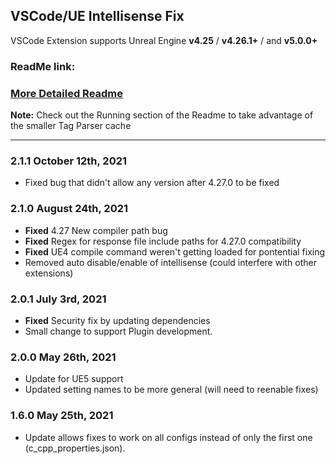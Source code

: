 ## VSCode/UE Intellisense Fix

VSCode Extension supports Unreal Engine **v4.25** / **v4.26.1+** / and **v5.0.0+**

### ReadMe link:

### [More Detailed Readme](https://gist.github.com/boocs/f63a4878156295b6e854cac68672f305)

**Note:** Check out the Running section of the Readme to take advantage of the smaller Tag Parser cache

---
### 2.1.1 October 12th, 2021
- Fixed bug that didn't allow any version after 4.27.0 to be fixed

### 2.1.0 August 24th, 2021
- **Fixed** 4.27 New compiler path bug 
- **Fixed** Regex for response file include paths for 4.27.0 compatibility
- **Fixed** UE4 compile command weren't getting loaded for pontential fixing
- Removed auto disable/enable of intellisense (could interfere with other extensions)

### 2.0.1 July 3rd, 2021
- **Fixed** Security fix by updating dependencies
- Small change to support Plugin development.

### 2.0.0 May 26th, 2021
- Update for UE5 support
- Updated setting names to be more general (will need to reenable fixes)

### 1.6.0 May 25th, 2021
- Update allows fixes to work on all configs instead of only the first one (c_cpp_properties.json). 
